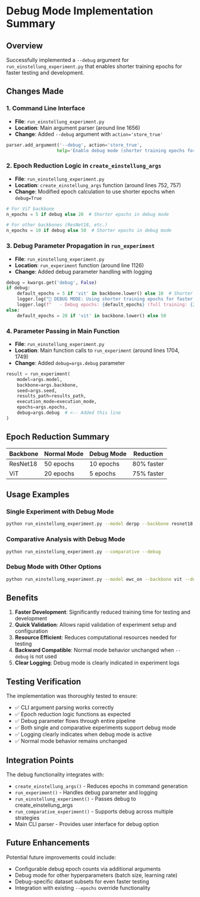 # Debug Mode Implementation Summary

## Overview

Successfully implemented a `--debug` argument for `run_einstellung_experiment.py` that enables shorter training epochs for faster testing and development.

## Changes Made

### 1. Command Line Interface

- **File**: `run_einstellung_experiment.py`
- **Location**: Main argument parser (around line 1656)
- **Change**: Added `--debug` argument with `action='store_true'`

```python
parser.add_argument('--debug', action='store_true',
                   help='Enable debug mode (shorter training epochs for faster testing)')
```

### 2. Epoch Reduction Logic in `create_einstellung_args`

- **File**: `run_einstellung_experiment.py`
- **Location**: `create_einstellung_args` function (around lines 752, 757)
- **Change**: Modified epoch calculation to use shorter epochs when `debug=True`

```python
# For ViT backbone
n_epochs = 5 if debug else 20  # Shorter epochs in debug mode

# For other backbones (ResNet18, etc.)
n_epochs = 10 if debug else 50  # Shorter epochs in debug mode
```

### 3. Debug Parameter Propagation in `run_experiment`

- **File**: `run_einstellung_experiment.py`
- **Location**: `run_experiment` function (around line 1126)
- **Change**: Added debug parameter handling with logging

```python
debug = kwargs.get('debug', False)
if debug:
    default_epochs = 5 if 'vit' in backbone.lower() else 10  # Shorter epochs for debug mode
    logger.log("🐛 DEBUG MODE: Using shorter training epochs for faster testing")
    logger.log(f"   - Debug epochs: {default_epochs} (full training: {20 if 'vit' in backbone.lower() else 50})")
else:
    default_epochs = 20 if 'vit' in backbone.lower() else 50
```

### 4. Parameter Passing in Main Function

- **File**: `run_einstellung_experiment.py`
- **Location**: Main function calls to `run_experiment` (around lines 1704, 1749)
- **Change**: Added `debug=args.debug` parameter

```python
result = run_experiment(
    model=args.model,
    backbone=args.backbone,
    seed=args.seed,
    results_path=results_path,
    execution_mode=execution_mode,
    epochs=args.epochs,
    debug=args.debug  # <-- Added this line
)
```

## Epoch Reduction Summary

| Backbone | Normal Mode | Debug Mode | Reduction  |
| -------- | ----------- | ---------- | ---------- |
| ResNet18 | 50 epochs   | 10 epochs  | 80% faster |
| ViT      | 20 epochs   | 5 epochs   | 75% faster |

## Usage Examples

### Single Experiment with Debug Mode

```bash
python run_einstellung_experiment.py --model derpp --backbone resnet18 --debug
```

### Comparative Analysis with Debug Mode

```bash
python run_einstellung_experiment.py --comparative --debug
```

### Debug Mode with Other Options

```bash
python run_einstellung_experiment.py --model ewc_on --backbone vit --debug --verbose --force_retrain
```

## Benefits

1. **Faster Development**: Significantly reduced training time for testing and development
2. **Quick Validation**: Allows rapid validation of experiment setup and configuration
3. **Resource Efficient**: Reduces computational resources needed for testing
4. **Backward Compatible**: Normal mode behavior unchanged when `--debug` is not used
5. **Clear Logging**: Debug mode is clearly indicated in experiment logs

## Testing Verification

The implementation was thoroughly tested to ensure:

- ✅ CLI argument parsing works correctly
- ✅ Epoch reduction logic functions as expected
- ✅ Debug parameter flows through entire pipeline
- ✅ Both single and comparative experiments support debug mode
- ✅ Logging clearly indicates when debug mode is active
- ✅ Normal mode behavior remains unchanged

## Integration Points

The debug functionality integrates with:

- `create_einstellung_args()` - Reduces epochs in command generation
- `run_experiment()` - Handles debug parameter and logging
- `run_einstellung_experiment()` - Passes debug to create_einstellung_args
- `run_comparative_experiment()` - Supports debug across multiple strategies
- Main CLI parser - Provides user interface for debug option

## Future Enhancements

Potential future improvements could include:

- Configurable debug epoch counts via additional arguments
- Debug mode for other hyperparameters (batch size, learning rate)
- Debug-specific dataset subsets for even faster testing
- Integration with existing `--epochs` override functionality
